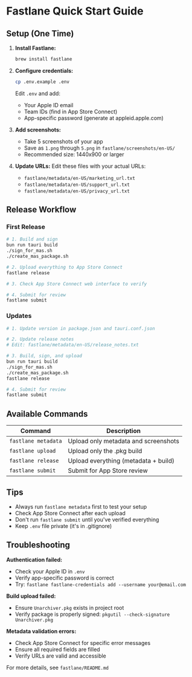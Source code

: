 # Fastlane Quick Start Guide

## Setup (One Time)

1. **Install Fastlane:**
   ```bash
   brew install fastlane
   ```

2. **Configure credentials:**
   ```bash
   cp .env.example .env
   ```
   
   Edit `.env` and add:
   - Your Apple ID email
   - Team IDs (find in App Store Connect)
   - App-specific password (generate at appleid.apple.com)

3. **Add screenshots:**
   - Take 5 screenshots of your app
   - Save as `1.png` through `5.png` in `fastlane/screenshots/en-US/`
   - Recommended size: 1440x900 or larger

4. **Update URLs:**
   Edit these files with your actual URLs:
   - `fastlane/metadata/en-US/marketing_url.txt`
   - `fastlane/metadata/en-US/support_url.txt`
   - `fastlane/metadata/en-US/privacy_url.txt`

## Release Workflow

### First Release

```bash
# 1. Build and sign
bun run tauri build
./sign_for_mas.sh
./create_mas_package.sh

# 2. Upload everything to App Store Connect
fastlane release

# 3. Check App Store Connect web interface to verify

# 4. Submit for review
fastlane submit
```

### Updates

```bash
# 1. Update version in package.json and tauri.conf.json

# 2. Update release notes
# Edit: fastlane/metadata/en-US/release_notes.txt

# 3. Build, sign, and upload
bun run tauri build
./sign_for_mas.sh
./create_mas_package.sh
fastlane release

# 4. Submit for review
fastlane submit
```

## Available Commands

| Command | Description |
|---------|-------------|
| `fastlane metadata` | Upload only metadata and screenshots |
| `fastlane upload` | Upload only the .pkg build |
| `fastlane release` | Upload everything (metadata + build) |
| `fastlane submit` | Submit for App Store review |

## Tips

- Always run `fastlane metadata` first to test your setup
- Check App Store Connect after each upload
- Don't run `fastlane submit` until you've verified everything
- Keep `.env` file private (it's in .gitignore)

## Troubleshooting

**Authentication failed:**
- Check your Apple ID in `.env`
- Verify app-specific password is correct
- Try: `fastlane fastlane-credentials add --username your@email.com`

**Build upload failed:**
- Ensure `Unarchiver.pkg` exists in project root
- Verify package is properly signed: `pkgutil --check-signature Unarchiver.pkg`

**Metadata validation errors:**
- Check App Store Connect for specific error messages
- Ensure all required fields are filled
- Verify URLs are valid and accessible

For more details, see `fastlane/README.md`
